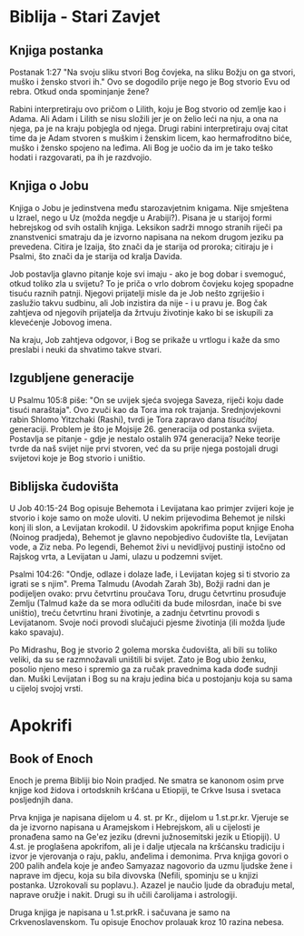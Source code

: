 # Biblija - Stari Zavjet

## Knjiga postanka

Postanak 1:27 "Na svoju sliku stvori Bog čovjeka, na sliku Božju on ga stvori, muško i žensko stvori ih." Ovo se dogodilo prije nego je Bog stvorio Evu od rebra. Otkud onda spominjanje žene?

Rabini interpretiraju ovo pričom o Lilith, koju je Bog stvorio od zemlje kao i Adama. Ali Adam i Lilith se nisu složili jer je on želio leći na nju, a ona na njega, pa je na kraju pobjegla od njega. Drugi rabini interpretiraju ovaj citat time da je Adam stvoren s muškim i ženskim licem, kao hermafroditno biće, muško i žensko spojeno na leđima. Ali Bog je uočio da im je tako teško hodati i razgovarati, pa ih je razdvojio.

## Knjiga o Jobu

Knjiga o Jobu je jedinstvena među starozavjetnim knigama. Nije smještena u Izrael, nego u Uz (možda negdje u Arabiji?). Pisana je u starijoj formi hebrejskog od svih ostalih knjiga. Leksikon sadrži mnogo stranih riječi pa znanstvenici smatraju da je izvorno napisana na nekom drugom jeziku pa prevedena. Citira je Izaija, što znači da je starija od proroka; citiraju je i Psalmi, što znači da je starija od kralja Davida.

Job postavlja glavno pitanje koje svi imaju - ako je bog dobar i svemoguć, otkud toliko zla u svijetu? To je priča o vrlo dobrom čovjeku kojeg spopadne tisuću raznih patnji. Njegovi prijatelji misle da je Job nešto zgriješio i zaslužio takvu sudbinu, ali Job inzistira da nije - i u pravu je. Bog čak zahtjeva od njegovih prijatelja da žrtvuju životinje kako bi se iskupili za klevećenje Jobovog imena.

Na kraju, Job zahtjeva odgovor, i Bog se prikaže u vrtlogu i kaže da smo preslabi i neuki da shvatimo takve stvari.

## Izgubljene generacije

U Psalmu 105:8 piše: "On se uvijek sjeća svojega Saveza, riječi koju dade tisući naraštaja". Ovo zvuči kao da Tora ima rok trajanja. Srednjovjekovni rabin Shlomo Yitzchaki (Rashi), tvrdi je Tora zapravo dana *tisućitoj* generaciji. Problem je što je Mojsije 26. generacija od postanka svijeta. Postavlja se pitanje - gdje je nestalo ostalih 974 generacija? Neke teorije tvrde da naš svijet nije prvi stvoren, već da su prije njega postojali drugi svijetovi koje je Bog stvorio i uništio.

## Biblijska čudovišta

U Job 40:15-24 Bog opisuje Behemota i Levijatana kao primjer zvijeri koje je stvorio i koje samo on može uloviti. U nekim prijevodima Behemot je nilski konj ili slon, a Levijatan krokodil. U židovskim apokrifima poput knjige Enoha (Noinog pradjeda), Behemot je glavno nepobjedivo čudovište tla, Levijatan vode, a Ziz neba. Po legendi, Behemot živi u nevidljivoj pustinji istočno od Rajskog vrta, a Levijatan u Jami, ulazu u podzemni svijet.

Psalmi 104:26: "Ondje, odlaze i dolaze lađe, i Levijatan kojeg si ti stvorio za igrati se s njim". Prema Talmudu (Avodah Zarah 3b), Božji radni dan je podijeljen ovako: prvu četvrtinu proučava Toru, drugu četvrtinu prosuđuje Zemlju (Talmud kaže da se mora odlučiti da bude milosrdan, inače bi sve uništio), treću četvrtinu hrani životinje, a zadnju četvrtinu provodi s Levijatanom. Svoje noći provodi slučajući pjesme životinja (ili možda ljude kako spavaju).

Po Midrashu, Bog je stvorio 2 golema morska čudovišta, ali bili su toliko veliki, da su se razmnožavali uništili bi svijet. Zato je Bog ubio ženku, posolio njeno meso i spremio ga za ručak pravednima kada dođe sudnji dan. Muški Levijatan i Bog su na kraju jedina bića u postojanju koja su sama u cijeloj svojoj vrsti.

# Apokrifi

## Book of Enoch

Enoch je prema Bibliji bio Noin pradjed. Ne smatra se kanonom osim prve knjige kod židova i ortodsknih kršćana u Etiopiji, te Crkve Isusa i svetaca posljednjih dana.

Prva knjiga je napisana dijelom u 4. st. pr Kr., dijelom u 1.st.pr.kr. Vjeruje se da je izvorno napisana u Aramejskom i Hebrejskom, ali u cijelosti je pronađena samo na Ge'ez jeziku (drevni južnosemitski jezik u Etiopiji). U 4.st. je proglašena apokrifom, ali je i dalje utjecala na kršćansku tradiciju i izvor je vjerovanja o raju, paklu, anđelima i demonima. Prva knjiga govori o 200 palih anđela koje je anđeo Samyazaz nagovorio da uzmu ljudske žene i naprave im djecu, koja su bila divovska (Nefili, spominju se u knjizi postanka. Uzrokovali su poplavu.). Azazel je naučio ljude da obrađuju metal, naprave oružje i nakit. Drugi su ih učili čarolijama i astrologiji.

Druga knjiga je napisana u 1.st.prkR. i sačuvana je samo na Crkvenoslavenskom. Tu opisuje Enochov prolauak kroz 10 razina nebesa.
